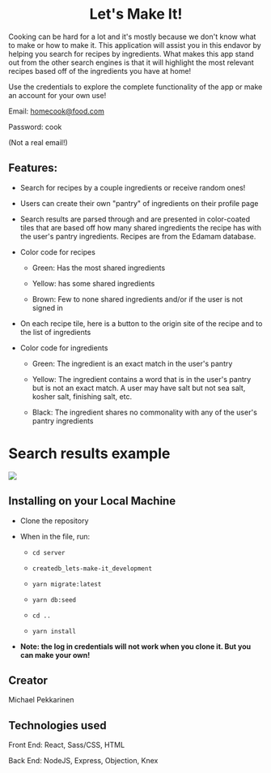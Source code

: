 <h1 align="center">Let's Make It!</h1> 

Cooking can be hard for a lot and it's mostly because we don't know what to make or how to make it. This application will assist you in this endavor by helping you search for recipes by ingredients. What makes this app stand out from the other search engines is that it will highlight the most relevant recipes based off of the ingredients you have at home!

Use the credentials to explore the complete functionality of the app or make an account for your own use!

Email: homecook@food.com

Password: cook

(Not a real email!)

## Features:

  - Search for recipes by a couple ingredients or receive random ones!

  - Users can create their own "pantry" of ingredients on their profile page

  - Search results are parsed through and are presented in color-coated tiles that are based off how many shared ingredients the recipe has with the user's pantry ingredients. Recipes are from the Edamam database.

  - Color code for recipes

    * Green: Has the most shared ingredients

    * Yellow: has some shared ingredients

    * Brown: Few to none shared ingredients and/or if the user is not signed in

  - On each recipe tile, here is a button to the origin site of the recipe and to the list of ingredients

  - Color code for ingredients

    * Green: The ingredient is an exact match in the user's pantry

    * Yellow: The ingredient contains a word that is in the user's pantry but is not an exact match. A user may have salt but not sea salt, kosher salt, finishing salt, etc.

    * Black: The ingredient shares no commonality with any of the user's pantry ingredients

# Search results example

<img src="https://imgur.com/oh7a1E1"/>

## Installing on your Local Machine

- Clone the repository

- When in the file, run:

  - `cd server`
  
  - `createdb_lets-make-it_development`

  - `yarn migrate:latest`

  - `yarn db:seed`

  - `cd ..`

  - `yarn install`

- **Note: the log in credentials will not work when you clone it. But you can make your own!** 

## Creator

Michael Pekkarinen

## Technologies used

Front End: React, Sass/CSS, HTML

Back End: NodeJS, Express, Objection, Knex
